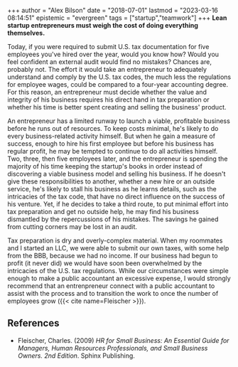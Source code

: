 +++
author = "Alex Bilson"
date = "2018-07-01"
lastmod = "2023-03-16 08:14:51"
epistemic = "evergreen"
tags = ["startup","teamwork"]
+++
**Lean startup entrepreneurs must weigh the cost of doing everything themselves.**

Today, if you were required to submit U.S. tax documentation for five employees you've hired over the year, would you know how? Would you feel confident an external audit would find no mistakes? Chances are, probably not. The effort it would take an entrepreneur to adequately understand and comply by the U.S. tax codes, the much less the regulations for employee wages, could be compared to a four-year accounting degree. For this reason, an entrepreneur must decide whether the value and integrity of his business requires his direct hand in tax preparation or whether his time is better spent creating and selling the business' product.

An entrepreneur has a limited runway to launch a viable, profitable business before he runs out of resources. To keep costs minimal, he's likely to do every business-related activity himself. But when he gain a measure of success, enough to hire his first employee but before his business has regular profit, he may be tempted to continue to do all activities himself. Two, three, then five employees later, and the entrepreneur is spending the majority of his time keeping the startup's books in order instead of discovering a viable business model and selling his business. If he doesn't give these responsibilities to another, whether a new hire or an outside service, he's likely to stall his business as he learns details, such as the intricacies of the tax code, that have no direct influence on the success of his venture. Yet, if he decides to take a third route, to put minimal effort into tax preparation and get no outside help, he may find his business dismantled by the repercussions of his mistakes. The savings he gained from cutting corners may be lost in an audit.

Tax preparation is dry and overly-complex material. When my roommates and I started an LLC, we were able to submit our own taxes, with some help from the BBB, because we had no income. If our business had begun to profit (it never did) we would have soon been overwhelmed by the intricacies of the U.S. tax regulations. While our circumstances were simple enough to make a public accountant an excessive expense, I would strongly recommend that an entrenpreneur connect with a public accountant to assist with the process and to transition the work to once the number of employees grow ({{< cite name=Fleischer >}}).

## References

- Fleischer, Charles. (2009) _HR for Small Business: An Essential Guide for Managers, Human Resources Professionals, and Small Business Owners. 2nd Edition_. Sphinx Publishing.
